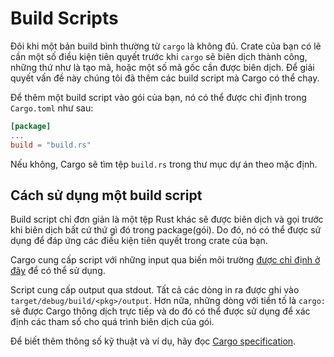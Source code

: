 # Build Scripts

Đôi khi một bản build bình thường từ `cargo` là không đủ. Crate của bạn có lẽ cần một số điều kiện tiên quyết trước khi `cargo` sẽ biên dịch thành công, những thứ như là tạo mã, hoặc một số mã gốc cần được biên dịch. Để giải quyết vấn đề này chúng tôi đã thêm các build script mà Cargo có thể chạy.

Để thêm một build script vào gói của bạn, nó có thể được chỉ định trong 
`Cargo.toml` như sau:

```toml
[package]
...
build = "build.rs"
```
Nếu không, Cargo sẽ tìm tệp `build.rs` trong thư mục dự án theo mặc định.

## Cách sử dụng một build script

Build script chỉ đơn giản là một tệp Rust khác sẽ được biên dịch và gọi trước khi biên dịch bất cứ thứ gì đó trong package(gói).
Do đó, nó có thể được sử dụng để đáp ứng các điều kiện tiên quyết trong crate của bạn.

Cargo cung cấp script với những input qua biến môi trường [được chỉ định ở đây] để có thể sử dụng.

Script cung cấp output qua stdout. Tất cả các dòng in ra được ghi vào `target/debug/build/<pkg>/output`. Hơn nữa, những dòng với tiền tố là `cargo:` sẽ được Cargo thông dịch trực tiếp và do đó có thể được sử dụng để xác định các tham số cho quá trình biên dịch của gói.

Để biết thêm thông số kỹ thuật và ví dụ, hãy đọc [Cargo specification][cargo_specification].

[được chỉ định ở đây]: https://doc.rust-lang.org/cargo/reference/environment-variables.html#environment-variables-cargo-sets-for-build-scripts

[cargo_specification]: https://doc.rust-lang.org/cargo/reference/build-scripts.html